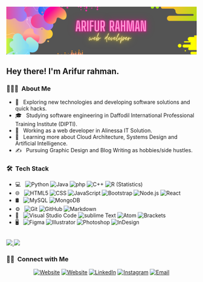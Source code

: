 ![Designer and Developer](https://github.com/Arifurrex/Arifurrex/blob/master/arifur.png)
<h2> Hey there! I'm Arifur rahman.</h2>

<h3> 👨🏻‍💻 &nbsp;About Me </h3>

- 🤔 &nbsp; Exploring new technologies and developing software solutions and quick hacks.
- 🎓 &nbsp; Studying software engineering in Daffodil International Professional Training Institute (DIPTI).
- 💼 &nbsp; Working as a web developer in Alinessa IT Solution.
- 🌱 &nbsp; Learning more about Cloud Architecture, Systems Design and Artificial Intelligence.
- ✍️ &nbsp; Pursuing Graphic Design and Blog Writing as hobbies/side hustles.

<h3> 🛠 &nbsp;Tech Stack</h3>

- 💻 &nbsp;
  ![Python](https://img.shields.io/badge/-Python-333333?style=flat&logo=python)
  ![Java](https://img.shields.io/badge/-Java-333333?style=flat&logo=Java)
  ![php](https://img.shields.io/badge/-php-333333?style=flat&logo=php)
  ![C++](https://img.shields.io/badge/-C++-333333?style=flat&logo=C%2B%2B&logoColor=00599C)
  ![R (Statistics)](https://img.shields.io/badge/-R-333333?style=flat&logo=R&logoColor=276DC3)
- 🌐 &nbsp;
  ![HTML5](https://img.shields.io/badge/-HTML5-333333?style=flat&logo=HTML5)
  ![CSS](https://img.shields.io/badge/-CSS-333333?style=flat&logo=CSS3&logoColor=1572B6)
  ![JavaScript](https://img.shields.io/badge/-JavaScript-333333?style=flat&logo=javascript)
  ![Bootstrap](https://img.shields.io/badge/-Bootstrap-333333?style=flat&logo=bootstrap&logoColor=563D7C)
  ![Node.js](https://img.shields.io/badge/-Node.js-333333?style=flat&logo=node.js)
  ![React](https://img.shields.io/badge/-React-333333?style=flat&logo=react)
- 🛢 &nbsp;
  ![MySQL](https://img.shields.io/badge/-MySQL-333333?style=flat&logo=mysql)
  ![MongoDB](https://img.shields.io/badge/-MongoDB-333333?style=flat&logo=mongodb)
- ⚙️ &nbsp;
  ![Git](https://img.shields.io/badge/-Git-333333?style=flat&logo=git)
  ![GitHub](https://img.shields.io/badge/-GitHub-333333?style=flat&logo=github)
  ![Markdown](https://img.shields.io/badge/-Markdown-333333?style=flat&logo=markdown)
- 🔧 &nbsp;
  ![Visual Studio Code](https://img.shields.io/badge/-Visual%20Studio%20Code-333333?style=flat&logo=visual-studio-code&logoColor=007ACC)
  ![sublime Text](https://img.shields.io/badge/-sublimeText-333333?style=flat&logo=sublimetext)
  ![Atom](https://img.shields.io/badge/-atom-333333?style=flat&logo=atom)
  ![Brackets](https://img.shields.io/badge/-Brackets-333333?style=flat&logo=bracket-ide&logoColor=2C2255)
- 🖥 &nbsp;
  ![Figma](https://img.shields.io/badge/-figma-333333?style=flat&logo=figma)
  ![Illustrator](https://img.shields.io/badge/-Illustrator-333333?style=flat&logo=adobe-illustrator)
  ![Photoshop](https://img.shields.io/badge/-Photoshop-333333?style=flat&logo=adobe-photoshop)
  ![InDesign](https://img.shields.io/badge/-InDesign-333333?style=flat&logo=adobe-indesign)

<br/>

<a href="https://github.com/arifurrex">
  <img height="180em" src="https://github-readme-stats.vercel.app/api?username=arifurrex&show_icons=true&theme=radical" />
  <img height="180em" src="https://github-readme-stats.vercel.app/api/top-langs/?username=arifurrex&theme=buefy&layout=compact" />
</a>

<br/>


<h3> 🤝🏻 &nbsp;Connect with Me </h3>

<p align="center">
<a href="https://arifurrahman.netlify.app/"><img alt="Website" src="https://img.shields.io/badge/Website-https://arifurrahman.netlify.app/-blue?style=flat-square&logo=google-chrome"></a>
<a href="https://www.youtube.com/channel/UCodkS8FqHUtyNOZG3UfeFbg"><img alt="Website" src="https://img.shields.io/badge/youtube-[https://arifurrahman.netlify.app/](https://www.youtube.com/channel/UCodkS8FqHUtyNOZG3UfeFbg)-blue?style=flat-square&logo=youtube"></a>
<a href="https://www.linkedin.com/in/arifurrex"><img alt="LinkedIn" src="https://img.shields.io/badge/arifurrex-blue?style=flat-square&logo=linkedin"></a>
<a href="https://www.instagram.com/alinessa_it_solution/"><img alt="Instagram" src="https://img.shields.io/badge/arifurrex-blue?style=flat-square&logo=instagram"></a>
<a href="arifurrex"><img alt="Email" src="https://img.shields.io/badge/Email-arifurrex@gmail.com-blue?style=flat-square&logo=gmail"></a>
</p>



